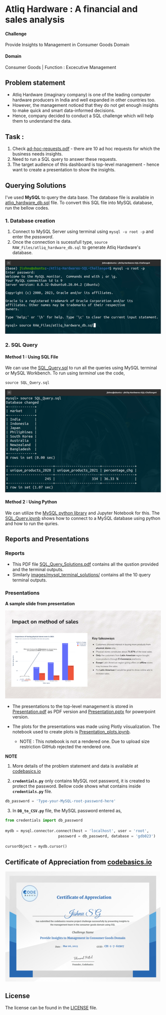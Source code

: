 # **Atliq Hardware : A financial and sales analysis**

#### Challenge
Provide Insights to Management in Consumer Goods Domain

#### Domain
Consumer Goods | Function : Excecutive Management

## Problem statement

- Atliq Hardware (imaginary company) is one of the leading computer hardware  producers in India and well expanded in other countries too.
- However, the management noticed that they do not get enough insights to make  quick and smart data-informed decisions.
- Hence, company decided to conduct a SQL challenge which will help them to understand the data.

## Task :

1. Check [ad-hoc-requests.pdf](RAW_Files/ad-hoc-requests.pdf) - there are 10 ad hoc requests for which the business needs insights.
2. Need to run a SQL query to answer these requests. 
3. The target audience of this dashboard is top-level management - hence want to create a presentation to show the insights.

## **Querying Solutions**

I've used **MySQL** to query the data base. The database file is available in [atliq_hardware_db.sql](RAW_Files/atliq_hardware_db.sql) file. To convert this SQL file into MySQL database, run the bellow codes.

### 1. Database creation
1. Connect to MySQL Server using terminal using `mysql -u root -p` and enter the *password*.
2. Once the connection is sucessfull type, `source RAW_Files/atliq_hardware_db.sql` to generate Atliq Hardware's database.

![Steps to connect and create database in MySQL via terminal - Ubuntu](images/MySQL-Terminal.png)

### 2. SQL Query

#### Method 1 : Using SQL File

We can use the [SQL_Query.sql](SQL_Query.sql) to run all the queries using MySQL terminal or MySQL Workbench. To run using *terminal* use the code,

```
source SQL_Query.sql
```

![How to run SQL_Query.sql using terminal](images/MySQL-Querying.png)

#### Method 2 : Using Python

We can utilize the [MySQL python library](https://pypi.org/project/mysql-connector-python/) and Jupyter Notebook for this. The [SQL_Query.ipynb](SQL_Query.ipynb) shows how to connect to a MySQL database using python and how to run the quries.


## **Reports and Presentations**

### Reports

- This PDF file [SQL_Query_Solutions.pdf](SQL_Query_Solutions.pdf) contains all the qustion provided and the terminal outputs.
- Similarly [images/mysql_terminal_solutions/](images/mysql_terminal_solutions/) contains all the 10 query terminal outputs.

### Presentations

**A sample slide from presentation**

<p><a href = 'https://github.com/jishnukoliyadan/Atliq-Hardwares-SQL-Challenge4/blob/master/Presentation.pdf' target = '_blank'> 
<img src = 'images/sample_slide.svg' alt = 'sample slide from presentation'>
</a></p>

- The presentations to the top-level management is stored in [Presentation.pdf](Presentation.pdf) as PDF version and [Presentation.pptx](Presentation.pptx) for powerpoint version.
- The plots for the presentations was made using Plotly viisualization. The notebook used to create plots is [Presentation_plots.ipynb](Presentation_plots.ipynb).
  
    - NOTE : This notebook is not a rendered one. Due to upload size restriction GitHub rejected the rendered one.

**NOTE**

1. More details of the problem statement and data is available at [codebasics.io](https://codebasics.io/challenge/codebasics-resume-project-challenge)

2. **`credentials.py`** only contains MySQL root password, it is created to protect the password. Bellow code shows what contains inside **`credentials.py`** file.

```py
db_password = 'Type-your-MySQL-root-password-here'
```

3. In **`DB_to_CSV.py`** file, the MySQL password entered as,

```py
from credentials import db_password

mydb = mysql.connector.connect(host = 'localhost', user = 'root',
                        password = db_password, database = 'gdb023')
                        
cursorObject = mydb.cursor()
```

## Certificate of Appreciation from [codebasics.io](https://codebasics.io/)

<p><a href = 'https://codebasics.io/download-certificate-pdf/CH-1-7-61907' target = '_blank'> 
<img src = 'images/Certificate_of_Appreciation_CH-1-7-61907.jpg' alt = 'sample slide from presentation'>
</a></p>

## License

The license can be found in the [LICENSE](LICENSE) file.